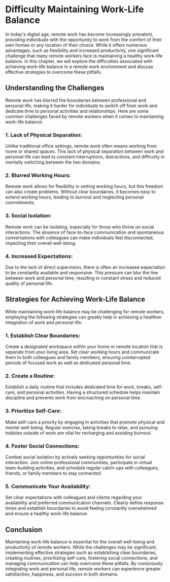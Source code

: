 # Difficulty Maintaining Work-Life Balance

In today's digital age, remote work has become increasingly prevalent, providing individuals with the opportunity to work from the comfort of their own homes or any location of their choice. While it offers numerous advantages, such as flexibility and increased productivity, one significant challenge that many remote workers face is maintaining a healthy work-life balance. In this chapter, we will explore the difficulties associated with achieving work-life balance in a remote work environment and discuss effective strategies to overcome these pitfalls.

## Understanding the Challenges

Remote work has blurred the boundaries between professional and personal life, making it harder for individuals to switch off from work and dedicate time to personal activities and relationships. Here are some common challenges faced by remote workers when it comes to maintaining work-life balance:

### 1\. Lack of Physical Separation:

Unlike traditional office settings, remote work often means working from home or shared spaces. This lack of physical separation between work and personal life can lead to constant interruptions, distractions, and difficulty in mentally switching between the two domains.

### 2\. Blurred Working Hours:

Remote work allows for flexibility in setting working hours, but this freedom can also create problems. Without clear boundaries, it becomes easy to extend working hours, leading to burnout and neglecting personal commitments.

### 3\. Social Isolation:

Remote work can be isolating, especially for those who thrive on social interactions. The absence of face-to-face communication and spontaneous conversations with colleagues can make individuals feel disconnected, impacting their overall well-being.

### 4\. Increased Expectations:

Due to the lack of direct supervision, there is often an increased expectation to be constantly available and responsive. This pressure can blur the line between work and personal time, resulting in constant stress and reduced quality of personal life.

## Strategies for Achieving Work-Life Balance

While maintaining work-life balance may be challenging for remote workers, employing the following strategies can greatly help in achieving a healthier integration of work and personal life:

### 1\. Establish Clear Boundaries:

Create a designated workspace within your home or remote location that is separate from your living area. Set clear working hours and communicate them to both colleagues and family members, ensuring uninterrupted periods of focused work as well as dedicated personal time.

### 2\. Create a Routine:

Establish a daily routine that includes dedicated time for work, breaks, self-care, and personal activities. Having a structured schedule helps maintain discipline and prevents work from encroaching on personal time.

### 3\. Prioritize Self-Care:

Make self-care a priority by engaging in activities that promote physical and mental well-being. Regular exercise, taking breaks to relax, and pursuing hobbies outside of work are vital for recharging and avoiding burnout.

### 4\. Foster Social Connections:

Combat social isolation by actively seeking opportunities for social interaction. Join online professional communities, participate in virtual team-building activities, and schedule regular catch-ups with colleagues, friends, or family members to stay connected.

### 5\. Communicate Your Availability:

Set clear expectations with colleagues and clients regarding your availability and preferred communication channels. Clearly define response times and establish boundaries to avoid feeling constantly overwhelmed and ensure a healthy work-life balance.

## Conclusion

Maintaining work-life balance is essential for the overall well-being and productivity of remote workers. While the challenges may be significant, implementing effective strategies such as establishing clear boundaries, creating routines, prioritizing self-care, fostering social connections, and managing communication can help overcome these pitfalls. By consciously integrating work and personal life, remote workers can experience greater satisfaction, happiness, and success in both domains.

